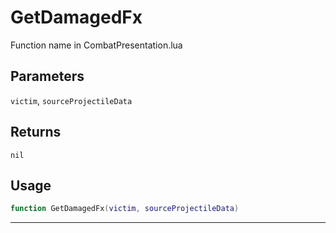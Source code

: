 # GetDamagedFx
Function name in CombatPresentation.lua
## Parameters
`victim`, `sourceProjectileData`
## Returns
`nil`
## Usage
```lua
function GetDamagedFx(victim, sourceProjectileData)
```
---
